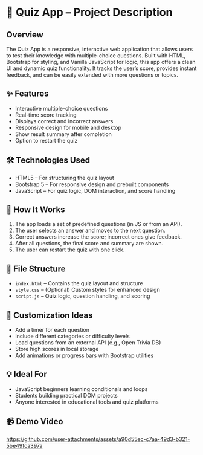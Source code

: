 <h1>🧠 Quiz App – Project Description</h1>

  <h2>Overview</h2>
  <p>
    The Quiz App is a responsive, interactive web application that allows users to test their knowledge with multiple-choice questions. 
    Built with HTML, Bootstrap for styling, and Vanilla JavaScript for logic, this app offers a clean UI and dynamic quiz functionality. 
    It tracks the user’s score, provides instant feedback, and can be easily extended with more questions or topics.
  </p>

  <h2>✨ Features</h2>
  <ul>
    <li>Interactive multiple-choice questions</li>
    <li>Real-time score tracking</li>
    <li>Displays correct and incorrect answers</li>
    <li>Responsive design for mobile and desktop</li>
    <li>Show result summary after completion</li>
    <li>Option to restart the quiz</li>
  </ul>

  <h2>🛠️ Technologies Used</h2>
  <ul>
    <li>HTML5 – For structuring the quiz layout</li>
    <li>Bootstrap 5 – For responsive design and prebuilt components</li>
    <li>JavaScript – For quiz logic, DOM interaction, and score handling</li>
  </ul>

  <h2>🚀 How It Works</h2>
  <ol>
    <li>The app loads a set of predefined questions (in JS or from an API).</li>
    <li>The user selects an answer and moves to the next question.</li>
    <li>Correct answers increase the score; incorrect ones give feedback.</li>
    <li>After all questions, the final score and summary are shown.</li>
    <li>The user can restart the quiz with one click.</li>
  </ol>

  <h2>📁 File Structure</h2>
  <ul>
    <li><code>index.html</code> – Contains the quiz layout and structure</li>
    <li><code>style.css</code> – (Optional) Custom styles for enhanced design</li>
    <li><code>script.js</code> – Quiz logic, question handling, and scoring</li>
  </ul>

  <h2>🔧 Customization Ideas</h2>
  <ul>
    <li>Add a timer for each question</li>
    <li>Include different categories or difficulty levels</li>
    <li>Load questions from an external API (e.g., Open Trivia DB)</li>
    <li>Store high scores in local storage</li>
    <li>Add animations or progress bars with Bootstrap utilities</li>
  </ul>

  <h2>💡 Ideal For</h2>
  <ul>
    <li>JavaScript beginners learning conditionals and loops</li>
    <li>Students building practical DOM projects</li>
    <li>Anyone interested in educational tools and quiz platforms</li>
  </ul>

  <h2>📹 Demo Video</h2>

https://github.com/user-attachments/assets/a90d55ec-c7aa-49d3-b321-5be49fca397a


